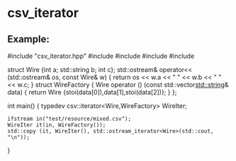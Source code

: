 csv_iterator
===


Example:
---

  #include "csv_iterator.hpp"
  #include <ostream>
  #include <fstream>
  #include <string>
  #include <vector>

  struct Wire {int a; std::string b; int c};
  std::ostream& operator<< (std::ostream& os, const Wire& w) {
    return os << w.a << " " << w.b << " " << w.c;
  }
  struct WireFactory {
    Wire operator () (const std::vector<std::string>& data) {
      return Wire {stoi(data[0]),data[1],stoi(data[2])};
    }
  };

  int main() {
    typedev csv::iterator<Wire,WireFactory> WireIter;

    ifstream in("test/resource/mixed.csv");
    WireIter it(in, WireFactory());
    std::copy (it, WireIter(), std::ostream_iterator<Wire>(std::cout, "\n"));
  }
 
